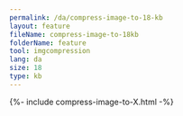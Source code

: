 ```yaml
---
permalink: /da/compress-image-to-18-kb
layout: feature
fileName: compress-image-to-18kb
folderName: feature
tool: imgcompression
lang: da
size: 18
type: kb
---
```


{%- include compress-image-to-X.html -%}
